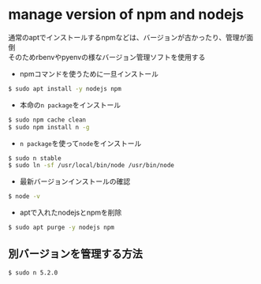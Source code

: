 # manage version of npm and nodejs
通常のaptでインストールするnpmなどは、バージョンが古かったり、管理が面倒  
そのためrbenvやpyenvの様なバージョン管理ソフトを使用する  


- npmコマンドを使うために一旦インストール  

```bash
$ sudo apt install -y nodejs npm
```


- 本命の`n package`をインストール  

```bash
$ sudo npm cache clean
$ sudo npm install n -g
```


- `n package`を使って`node`をインストール  

```bash
$ sudo n stable
$ sudo ln -sf /usr/local/bin/node /usr/bin/node
```


- 最新バージョンインストールの確認  

```bash
$ node -v
```


- aptで入れたnodejsとnpmを削除

```bash
$ sudo apt purge -y nodejs npm
```


## 別バージョンを管理する方法

```bash
$ sudo n 5.2.0
```

